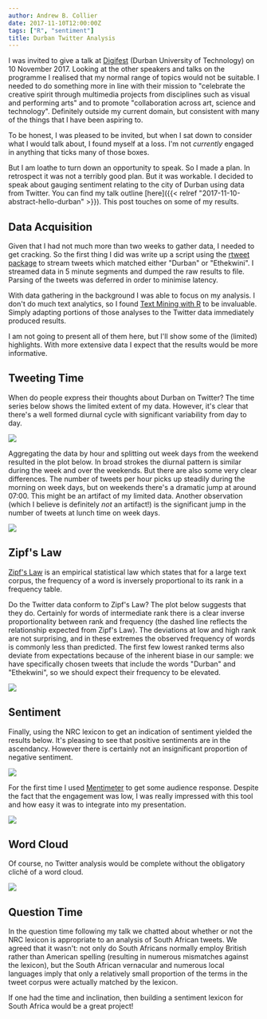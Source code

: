 ```yaml
---
author: Andrew B. Collier
date: 2017-11-10T12:00:00Z
tags: ["R", "sentiment"]
title: Durban Twitter Analysis
---
```


I was invited to give a talk at [Digifest](http://digifest.dut.ac.za/) (Durban University of Technology) on 10 November 2017. Looking at the other speakers and talks on the programme I realised that my normal range of topics would not be suitable. I needed to do something more in line with their mission to "celebrate the creative spirit through multimedia projects from disciplines such as visual and performing arts" and to promote "collaboration across art, science and technology". Definitely outside my current domain, but consistent with many of the things that I have been aspiring to.

To be honest, I was pleased to be invited, but when I sat down to consider what I would talk about, I found myself at a loss. I'm not *currently* engaged in anything that ticks many of those boxes.

But I am loathe to turn down an opportunity to speak. So I made a plan. In retrospect it was not a terribly good plan. But it was workable. I decided to speak about gauging sentiment relating to the city of Durban using data from Twitter. You can find my talk outline [here]({{< relref "2017-11-10-abstract-hello-durban" >}}). This post touches on some of my results.

<!--more-->

## Data Acquisition

Given that I had not much more than two weeks to gather data, I needed to get cracking. So the first thing I did was write up a script using the [rtweet package](https://github.com/mkearney/rtweet) to stream tweets which matched either "Durban" or "Ethekwini". I streamed data in 5 minute segments and dumped the raw results to file. Parsing of the tweets was deferred in order to minimise latency.

With data gathering in the background I was able to focus on my analysis. I don't do much text analytics, so I found [Text Mining with R](http://tidytextmining.com/) to be invaluable. Simply adapting portions of those analyses to the Twitter data immediately produced results.

I am not going to present all of them here, but I'll show some of the (limited) highlights. With more extensive data I expect that the results would be more informative.

## Tweeting Time

When do people express their thoughts about Durban on Twitter? The time series below shows the limited extent of my data. However, it's clear that there's a well formed diurnal cycle with significant variability from day to day.

![](/img/2017/11/durban-tweet-time-series.png)

Aggregating the data by hour and splitting out week days from the weekend resulted in the plot below. In broad strokes the diurnal pattern is similar during the week and over the weekends. But there are also some very clear differences. The number of tweets per hour picks up steadily during the morning on week days, but on weekends there's a dramatic jump at around 07:00. This might be an artifact of my limited data. Another observation (which I believe is definitely *not* an artifact!) is the significant jump in the number of tweets at lunch time on week days.

![](/img/2017/11/durban-tweet-time-weekday-time.png)

## Zipf's Law

[Zipf's Law](https://en.wikipedia.org/wiki/Zipf%27s_law) is an empirical statistical law which states that for a large text corpus, the frequency of a word is inversely proportional to its rank in a frequency table.

Do the Twitter data conform to Zipf's Law? The plot below suggests that they do. Certainly for words of intermediate rank there is a clear inverse proportionality between rank and frequency (the dashed line reflects the relationship expected from Zipf's Law). The deviations at low and high rank are not surprising, and in these extremes the observed frequency of words is commonly less than predicted. The first few lowest ranked terms also deviate from expectations because of the inherent biase in our sample: we have specifically chosen tweets that include the words "Durban" and "Ethekwini", so we should expect their frequency to be elevated.

![](/img/2017/11/durban-tweet-zipf-law.png)

## Sentiment

Finally, using the NRC lexicon to get an indication of sentiment yielded the results below. It's pleasing to see that positive sentiments are in the ascendancy. However there is certainly not an insignificant proportion of negative sentiment.

![](/img/2017/11/durban-tweet-nrc-sentiment.png)

For the first time I used [Mentimeter](https://www.mentimeter.com/) to get some audience response. Despite the fact that the engagement was low, I was really impressed with this tool and how easy it was to integrate into my presentation.

![](/img/2017/11/durban-tweet-mentimeter.png)

## Word Cloud

Of course, no Twitter analysis would be complete without the obligatory cliché of a word cloud.

![](/img/2017/11/durban-tweet-wordcloud.png) 

## Question Time

In the question time following my talk we chatted about whether or not the NRC lexicon is appropriate to an analysis of South African tweets. We agreed that it wasn't: not only do South Africans normally employ British rather than American spelling (resulting in numerous mismatches against the lexicon), but the South African vernacular and numerous local languages imply that only a relatively small proportion of the terms in the tweet corpus were actually matched by the lexicon.

If one had the time and inclination, then building a sentiment lexicon for South Africa would be a great project!